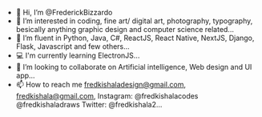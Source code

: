 - 👋 Hi, I’m @FrederickBizzardo
- 👀 I’m interested in coding, fine art/ digital art, photography, typography, besically anything graphic design and computer science related...
- 🌱 I’m fluent in Python, Java, C#, ReactJS, React Native, NextJS, Django, Flask, Javascript and few others...
- 💻 I'm currently learning ElectronJS...
- 💞️ I’m looking to collaborate on Artificial intelligence, Web design and UI app...
- 📫 How to reach me fredkishaladesign@gmail.com, fredkishala@gmail.com, Instagram: @fredkishalacodes @fredkishaladraws Twitter: @fredkishala2...

<!---
FrederickBizzardo/FrederickBizzardo is a ✨ special ✨ repository because its `README.md` (this file) appears on your GitHub profile.
You can click the Preview link to take a look at your changes.
--->
